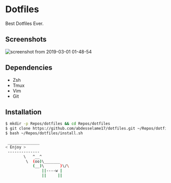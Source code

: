 # Dotfiles

Best Dotfiles Ever.

## Screenshots
![screenshot from 2019-03-01 01-48-54](https://user-images.githubusercontent.com/30450467/53608765-52c85400-3bc4-11e9-82f2-7e51b46a813f.png)

## Dependencies 
* Zsh
* Tmux
* Vim
* Git

## Installation

```sh
$ mkdir -p Repos/dotfiles && cd Repos/dotfiles
$ git clone https://github.com/abdesselame17/dotfiles.git ~/Repos/dotfiles
$ bash ~/Repos/dotfiles/install.sh
```

```sh
 ______________
< Enjoy >
 --------------
        \   ^__^
         \  (oo)\_______
            (__)\       )\/\
                ||----w |
                ||     ||
```

